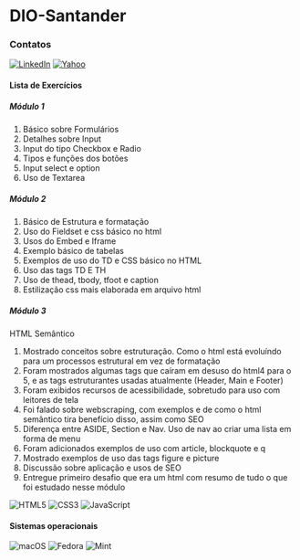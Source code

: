 # DIO-Santander

### Contatos

[![LinkedIn](https://img.shields.io/badge/LinkedIn-0077B5?style=for-the-badge&logo=linkedin&logoColor=white)](https://www.linkedin.com/in/marcelovidal85/)
[![Yahoo](https://img.shields.io/badge/-Email-000?style=for-the-badge&logo=microsoft-outlook&logoColor=007BFF)](mailto:marcelovidal85@yahoo.com.br)

#### Lista de Exercícios

##### Módulo 1

1. Básico sobre Formulários
2. Detalhes sobre Input
3. Input do tipo Checkbox e Radio
4. Tipos e funções dos botões
5. Input select e option
6. Uso de Textarea

##### Módulo 2

1. Básico de Estrutura e formatação
2. Uso do Fieldset e css básico no html
3. Usos do Embed e Iframe
4. Exemplo básico de tabelas
5. Exemplos de uso do TD e CSS básico no HTML
6. Uso das tags TD E TH
7. Uso de thead, tbody, tfoot e caption
8. Estilização css mais elaborada em arquivo html

##### Módulo 3

HTML Semântico

1. Mostrado conceitos sobre estruturação. Como o html está evoluíndo para um processos estrutural em vez de formatação
2. Foram mostrados algumas tags que caíram em desuso do html4 para o 5, e as tags estruturantes usadas atualmente (Header, Main e Footer)
3. Foram exibidos recursos de acessibilidade, sobretudo para uso com leitores de tela
4. Foi falado sobre webscraping, com exemplos e de como o html semântico tira benefício disso, assim como SEO
5. Diferença entre ASIDE, Section e Nav. Uso de nav ao criar uma lista em forma de menu
6. Foram adicionados exemplos de uso com article, blockquote e q
7. Mostrado exemplos de uso das tags figure e picture
8. Discussão sobre aplicação e usos de SEO
9. Entregue primeiro desafio que era um html com resumo de tudo o que foi estudado nesse módulo

![HTML5](https://img.shields.io/badge/HTML5-E34F26?style=for-the-badge&logo=html5&logoColor=white)
![CSS3](https://img.shields.io/badge/CSS3-1572B6?style=for-the-badge&logo=css3&logoColor=white)
![JavaScript](https://img.shields.io/badge/JavaScript-F7DF1E?style=for-the-badge&logo=javascript&logoColor=black)

#### Sistemas operacionais

![macOS](https://img.shields.io/badge/mac%20os-000000?style=for-the-badge&logo=macos&logoColor=F0F0F0)
![Fedora](https://img.shields.io/badge/Fedora-294172?style=for-the-badge&logo=fedora&logoColor=white)
![Mint](https://img.shields.io/badge/Linux%20Mint-87CF3E?style=for-the-badge&logo=Linux%20Mint&logoColor=white)
